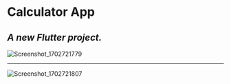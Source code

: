  # Calculator App

## <i>A new Flutter project.</i>

![Screenshot_1702721779](https://github.com/DevByShahzaib/Calculator-App/assets/108393358/f26d8608-0949-4c4f-b0be-2808a29754c8)

<hr>

![Screenshot_1702721807](https://github.com/DevByShahzaib/Calculator-App/assets/108393358/5e9b75c6-a160-434a-a769-a6c4ba743e1f)

